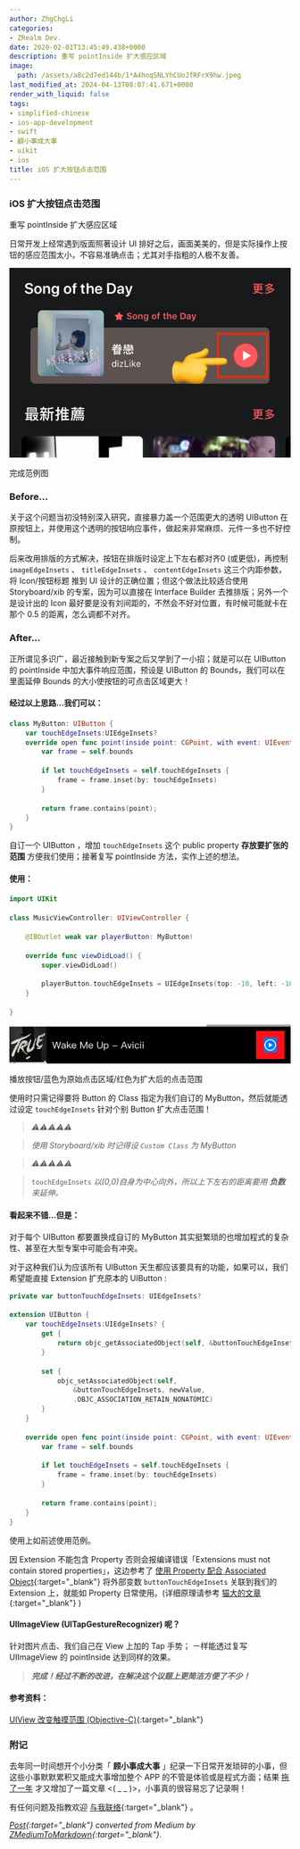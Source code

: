```yaml
---
author: ZhgChgLi
categories:
- ZRealm Dev.
date: 2020-02-01T13:45:49.438+0000
description: 重写 pointInside 扩大感应区域
image:
  path: /assets/a8c2d7ed144b/1*A4hoqSNLYhCUoJfRFrX9hw.jpeg
last_modified_at: 2024-04-13T08:07:41.671+0000
render_with_liquid: false
tags:
- simplified-chinese
- ios-app-development
- swift
- 顧小事成大事
- uikit
- ios
title: iOS 扩大按钮点击范围
---
```


### iOS 扩大按钮点击范围



重写 pointInside 扩大感应区域



日常开发上经常遇到版面照著设计 UI 排好之后，画面美美的，但是实际操作上按钮的感应范围太小，不容易准确点击；尤其对手指粗的人极不友善。



![完成范例图](/assets/a8c2d7ed144b/1*A4hoqSNLYhCUoJfRFrX9hw.jpeg)



完成范例图



### Before…



关于这个问题当初没特别深入研究，直接暴力盖一个范围更大的透明 UIButton 在原按钮上，并使用这个透明的按钮响应事件，做起来非常麻烦、元件一多也不好控制。



后来改用排版的方式解决，按钮在排版时设定上下左右都对齐0 (或更低)，再控制 `imageEdgeInsets` 、 `titleEdgeInsets` 、 `contentEdgeInsets` 这三个内距参数，将 Icon/按钮标题 推到 UI 设计的正确位置；但这个做法比较适合使用 Storyboard/xib 的专案，因为可以直接在 Interface Builder 去推排版；另外一个是设计出的 Icon 最好要是没有刘间距的，不然会不好对位置，有时候可能就卡在那个 0.5 的距离，怎么调都不对齐。



### After…



正所谓见多识广，最近接触到新专案之后又学到了一小招；就是可以在 UIButton 的 pointInside 中加大事件响应范围，预设是 UIButton 的 Bounds，我们可以在里面延伸 Bounds 的大小使按钮的可点击区域更大！



#### 经过以上思路…我们可以：



```swift
class MyButton: UIButton {
    var touchEdgeInsets:UIEdgeInsets?
    override open func point(inside point: CGPoint, with event: UIEvent?) -> Bool {
        var frame = self.bounds
        
        if let touchEdgeInsets = self.touchEdgeInsets {
            frame = frame.inset(by: touchEdgeInsets)
        }
        
        return frame.contains(point);
    }
}
```



自订一个 UIButton ，增加 `touchEdgeInsets` 这个 public property **存放要扩张的范围** 方便我们使用；接著复写 pointInside 方法，实作上述的想法。



#### 使用：



```swift
import UIKit

class MusicViewController: UIViewController {

    @IBOutlet weak var playerButton: MyButton!
    
    override func viewDidLoad() {
        super.viewDidLoad()
        
        playerButton.touchEdgeInsets = UIEdgeInsets(top: -10, left: -10, bottom: -10, right: -10)
    }
    
}
```



![播放按钮/蓝色为原始点击区域/红色为扩大后的点击范围](/assets/a8c2d7ed144b/1*EvI5wmNos0TjGDrapnHLgg.png)



播放按钮/蓝色为原始点击区域/红色为扩大后的点击范围



使用时只需记得要将 Button 的 Class 指定为我们自订的 MyButton，然后就能透过设定 `touchEdgeInsets` 针对个别 Button 扩大点击范围！



> *️⚠️⚠️⚠️⚠️️️️⚠️️️️*



> *使用 Storyboard/xib 时记得设 `Custom Class` 为 MyButton*



> *⚠️⚠️⚠️⚠️⚠️*



> `touchEdgeInsets` *以(0,0)自身为中心向外，所以上下左右的距离要用 **负数** 来延伸。*



#### 看起来不错…但是：



对于每个 UIButton 都要置换成自订的 MyButton 其实挺繁琐的也增加程式的复杂性、甚至在大型专案中可能会有冲突。



对于这种我们认为应该所有 UIButton 天生都应该要具有的功能，如果可以，我们希望能直接 Extension 扩充原本的 UIButton :



```swift
private var buttonTouchEdgeInsets: UIEdgeInsets?

extension UIButton {
    var touchEdgeInsets:UIEdgeInsets? {
        get {
            return objc_getAssociatedObject(self, &buttonTouchEdgeInsets) as? UIEdgeInsets
        }

        set {
            objc_setAssociatedObject(self,
                &buttonTouchEdgeInsets, newValue,
                .OBJC_ASSOCIATION_RETAIN_NONATOMIC)
        }
    }
    
    override open func point(inside point: CGPoint, with event: UIEvent?) -> Bool {
        var frame = self.bounds
        
        if let touchEdgeInsets = self.touchEdgeInsets {
            frame = frame.inset(by: touchEdgeInsets)
        }
        
        return frame.contains(point);
    }
}
```



使用上如前述使用范例。



因 Extension 不能包含 Property 否则会报编译错误「Extensions must not contain stored properties」，这边参考了 [使用 Property 配合 Associated Object](https://swifter.tips/associated-object/){:target="_blank"} 将外部变数 `buttonTouchEdgeInsets` 关联到我们的 Extension 上，就能如 Property 日常使用。(详细原理请参考 [猫大的文章](https://swifter.tips/associated-object/){:target="_blank"} )



#### UIImageView (UITapGestureRecognizer) 呢？



针对图片点击、我们自己在 View 上加的 Tap 手势；
ㄧ样能透过复写 UIImageView 的 pointInside 达到同样的效果。



> ***完成！经过不断的改进，在解决这个议题上更简洁方便了不少！***



#### 参考资料：



[UIView 改变触摸范围 (Objective-C)](https://bqlin.github.io/iOS/UIView%20%E6%94%B9%E5%8F%98%E8%A7%A6%E6%91%B8%E8%8C%83%E5%9B%B4/){:target="_blank"}



### 附记



去年同一时间想开个小分类「 **顾小事成大事** 」纪录一下日常开发琐碎的小事，但这些小事默默累积又能成大事增加整个 APP 的不管是体验或是程式方面；结果 [拖了一年](../6012b7b4f612/) 才又增加了一篇文章 &lt;( _ _ )&gt;，小事真的很容易忘了记录啊！



有任何问题及指教欢迎 [与我联络](https://www.zhgchg.li/contact){:target="_blank"} 。



*[Post](https://medium.com/zrealm-ios-dev/ios-%E6%93%B4%E5%A4%A7%E6%8C%89%E9%88%95%E9%BB%9E%E6%93%8A%E7%AF%84%E5%9C%8D-a8c2d7ed144b){:target="_blank"} converted from Medium by [ZMediumToMarkdown](https://github.com/ZhgChgLi/ZMediumToMarkdown){:target="_blank"}.*